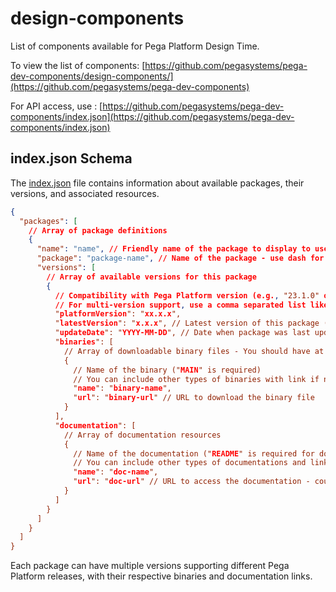# design-components

List of components available for Pega Platform Design Time.

To view the list of components: [https://github.com/pegasystems/pega-dev-components/design-components/](https://github.com/pegasystems/pega-dev-components)

For API access, use : [https://github.com/pegasystems/pega-dev-components/index.json](https://github.com/pegasystems/pega-dev-components/index.json)

## index.json Schema

The [index.json](https://github.com/pegasystems/pega-dev-components/index.json) file contains information about available packages, their versions, and associated resources.

```json
{
  "packages": [
    // Array of package definitions
    {
      "name": "name", // Friendly name of the package to display to user
      "package": "package-name", // Name of the package - use dash for word separation - all lowercase (e.g., "blueprint-import")
      "versions": [
        // Array of available versions for this package
        {
          // Compatibility with Pega Platform version (e.g., "23.1.0" or "23.1")
          // For multi-version support, use a comma separated list like "8.8,23.1,...
          "platformVersion": "xx.x.x",
          "latestVersion": "x.x.x", // Latest version of this package (e.g., "1.0.1")
          "updateDate": "YYYY-MM-DD", // Date when package was last updated
          "binaries": [
            // Array of downloadable binary files - You should have at least one entry in the array
            {
              // Name of the binary ("MAIN" is required)
              // You can include other types of binaries with link if needed
              "name": "binary-name",
              "url": "binary-url" // URL to download the binary file
            }
          ],
          "documentation": [
            // Array of documentation resources
            {
              // Name of the documentation ("README" is required for documentation)
              // You can include other types of documentations and link if needed
              "name": "doc-name",
              "url": "doc-url" // URL to access the documentation - could be from this repo or from a different domain
            }
          ]
        }
      ]
    }
  ]
}
```

Each package can have multiple versions supporting different Pega Platform releases, with their respective binaries and documentation links.
